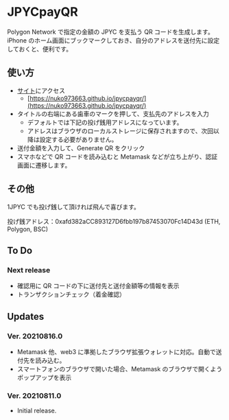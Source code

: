 # JPYCpayQR

Polygon Network で指定の金額の JPYC を支払う QR コードを生成します。
iPhone のホーム画面にブックマークしておき、自分のアドレスを送付先に設定しておくと、便利です。

## 使い方

- [サイト](https://nuko973663.github.io/jpycpayqr/)にアクセス
  - [https://nuko973663.github.io/jpycpayqr/](https://nuko973663.github.io/jpycpayqr/)
- タイトルの右端にある歯車のマークを押して、支払先のアドレスを入力
  - デフォルトでは下記の投げ銭用アドレスになっています。
  - アドレスはブラウザのローカルストレージに保存されますので、次回以降は設定する必要がありません。
- 送付金額を入力して、Generate QR をクリック
- スマホなどで QR コードを読み込むと Metamask などが立ち上がり、認証画面に遷移します。

## その他

1JPYC でも投げ銭して頂ければ飛んで喜びます。

投げ銭アドレス：0xafd382aCC893127D6fbb197b87453070Fc14D43d (ETH, Polygon, BSC)

## To Do

### Next release

- 確認用に QR コードの下に送付先と送付金額等の情報を表示
- トランザクションチェック（着金確認）

## Updates

### Ver. 20210816.0

- Metamask 他、web3 に準拠したブラウザ拡張ウォレットに対応。自動で送付先を読み込む。
- スマートフォンのブラウザで開いた場合、Metamask のブラウザで開くようポップアップを表示

### Ver. 20210811.0

- Initial release.
